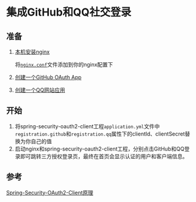 # 集成GitHub和QQ社交登录
## 准备
1. [本机安装nginx](http://nginx.org/en/download.html)

   将[`nginx.conf`](https://github.com/Allurx/spring-security-oauth2-demo/blob/master/nginx.conf)文件添加到你的nginx配置下
2. [创建一个GitHub OAuth App](https://github.com/settings/developers)
3. [创建一个QQ网站应用](https://connect.qq.com)
## 开始
1. 将spring-security-oauth2-client工程`application.yml`文件中`registration.github`和`registration.qq`属性下的clientId、clientSecret替换为你自己的值
2. 启动nginx和spring-security-oauth2-client工程，分别点击GitHub和QQ登录即可跳转三方授权登录页，最终在首页会显示认证的用户和客户端信息。
## 参考
[Spring-Security-OAuth2-Client原理](https://www.zyc.red/Spring/Security/OAuth2/OAuth2-Client/)
